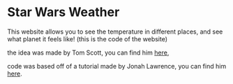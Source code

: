 # Star Wars Weather

This website allows you to see the temperature in different places, and see
what planet it feels like! (this is the code of the website)

the idea was made by Tom Scott, you can find him [here](https://www.youtube.com/TomScottGo),

code was based off of a tutorial made by Jonah Lawrence, you can find him [here](https://www.youtube.com/c/DevProTips/featured).
